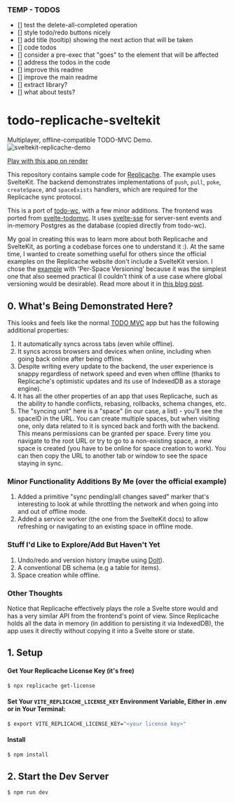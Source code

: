 ### TEMP - TODOS
- [] test the delete-all-completed operation
- [] style todo/redo buttons nicely
- [] add title (tooltip) showing the next action that will be taken
- [] code todos
- [] consider a pre-exec that "goes" to the element that will be affected
- [] address the todos in the code
- [] improve this readme
- [] improve the main readme
- [] extract library?
- [] what about tests?

# todo-replicache-sveltekit

Multiplayer, offline-compatible TODO-MVC Demo.
![sveltekit-replicache-demo](https://github.com/isaacHagoel/todo-replicache-sveltekit/assets/20507787/11b5ae10-049d-4cc7-82bf-45d8287701f0)

[Play with this app on render](https://todo-replicache-sveltekit.onrender.com/)

This repository contains sample code for [Replicache](https://replicache.dev/). The example uses SvelteKit. The backend demonstrates implementations of `push`, `pull`, `poke`, `createSpace`, and `spaceExists` handlers, which are required for the Replicache sync protocol.

This is a port of [todo-wc](https://github.com/rocicorp/todo-wc), with a few minor additions. The frontend was ported from [svelte-todomvc](https://github.com/sveltejs/svelte-todomvc). It uses [svelte-sse](https://github.com/razshare/sveltekit-sse) for server-sent events and in-memory Postgres as the database (copied directly from todo-wc).

My goal in creating this was to learn more about both Replicache and SvelteKit, as porting a codebase forces one to understand it :). At the same time, I wanted to create something useful for others since the official examples on the Replicache website don't include a SvelteKit version. I chose the [example](https://doc.replicache.dev/examples/todo) with 'Per-Space Versioning' because it was the simplest one that also seemed practical (I couldn't think of a use case where global versioning would be desirable). Read more about it in [this blog post](https://dev.to/isaachagoel/are-sync-engines-the-future-of-web-applications-1bbi).

## 0. What's Being Demonstrated Here?

This looks and feels like the normal [TODO MVC](https://todomvc.com/) app but has the following additional properties:

1. It automatically syncs across tabs (even while offline).
2. It syncs across browsers and devices when online, including when going back online after being offline.
3. Despite writing every update to the backend, the user experience is snappy regardless of network speed and even when offline (thanks to Replicache's optimistic updates and its use of IndexedDB as a storage engine).
4. It has all the other properties of an app that uses Replicache, such as the ability to handle conflicts, rebasing, rollbacks, schema changes, etc.
5. The "syncing unit" here is a "space" (in our case, a list) - you'll see the spaceID in the URL. You can create multiple spaces, but when visiting one, only data related to it is synced back and forth with the backend. This means permissions can be granted per space. Every time you navigate to the root URL or try to go to a non-existing space, a new space is created (you have to be online for space creation to work). You can then copy the URL to another tab or window to see the space staying in sync.

### Minor Functionality Additions By Me (over the official example)

1. Added a primitive "sync pending/all changes saved" marker that's interesting to look at while throttling the network and when going into and out of offline mode.
2. Added a service worker (the one from the SvelteKit docs) to allow refreshing or navigating to an existing space in offline mode.

### Stuff I'd Like to Explore/Add But Haven't Yet

1. Undo/redo and version history (maybe using [Dolt](https://www.dolthub.com/)).
2. A conventional DB schema (e.g a table for items).
3. Space creation while offline.

### Other Thoughts

Notice that Replicache effectively plays the role a Svelte store would and has a very similar API from the frontend's point of view. Since Replicache holds all the data in memory (in addition to persisting it via IndexedDB), the app uses it directly without copying it into a Svelte store or state.

## 1. Setup

#### Get Your Replicache License Key (it's free)

```bash
$ npx replicache get-license
```

#### Set Your `VITE_REPLICACHE_LICENSE_KEY` Environment Variable, Either in .env or in Your Terminal:

```bash
$ export VITE_REPLICACHE_LICENSE_KEY="<your license key>"
```

#### Install

```bash
$ npm install
```

## 2. Start the Dev Server

```bash
$ npm run dev
```
